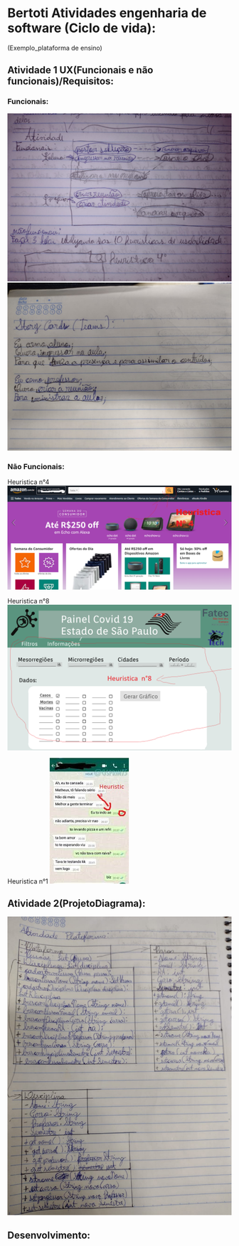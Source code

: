 # Bertoti Atividades engenharia de software (Ciclo de vida):
(Exemplo_plataforma de ensino)


## Atividade 1 UX(Funcionais e não funcionais)/Requisitos:
### Funcionais:
<img src="https://github.com/LeoAdlerr/bertoti/blob/main/Atividade1Bertoti/FuncionaisTeams.jpeg">
<img src="https://github.com/LeoAdlerr/bertoti/blob/main/Atividade1Bertoti/Storycards.jpeg">

### Não Funcionais:

Heuristica n°4
<img src="https://github.com/LeoAdlerr/bertoti/blob/main/Atividade1Bertoti/design_Heuristica_amazon.png">

Heuristica n°8
<img src="https://github.com/LeoAdlerr/bertoti/blob/main/Atividade1Bertoti/Heuristican8.png">

Heuristica n°1
<img src="https://github.com/LeoAdlerr/bertoti/blob/main/Atividade1Bertoti/Heuristican1.jpg">

## Atividade 2(ProjetoDiagrama):

<img src="https://github.com/LeoAdlerr/bertoti/blob/main/EngenhariaDeSoftware/PlataformaDiagrama.jpeg">

## Desenvolvimento:

